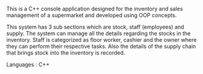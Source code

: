 This is a C++ console application designed for the inventory and sales management of a supermarket and developed using OOP concepts.

This system has 3 sub sections which are stock, staff (employees) and supply. The system can manage all the details regarding the stocks in the inventory. Staff is categorized as floor worker, cashier and the owner where they can perform their respective tasks. Also the details of the supply chain that brings stock into the inventory is recorded.

Languages : C++
